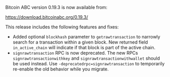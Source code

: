 Bitcoin ABC version 0.19.3 is now available from:

  <https://download.bitcoinabc.org/0.19.3/>

This release includes the following features and fixes:
 - Added optional `blockhash` parameter to `getrawtransaction` to narrowly
   search for a transaction within a given block. New returned field
   `in_active_chain` will indicate if that block is part of the active chain.
 - `signrawtransaction` RPC is now deprecated. The new RPCs
   `signrawtransactionwithkey` and `signrawtransactionwithwallet` should
   be used instead. Use `-deprecatedrpc=signrawtransaction` to temporarily
   re-enable the old behavior while you migrate.

